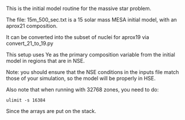 This is the initial model routine for the massive star problem.

The file: 15m_500_sec.txt is a 15 solar mass MESA initial model, with
an aprox21 composition.

It can be converted into the subset of nuclei for aprox19 via
convert_21_to_19.py

This setup uses Ye as the primary composition variable from the initial
model in regions that are in NSE.

Note: you should ensure that the NSE conditions in the inputs file match
those of your simulation, so the model will be properly in HSE.

Also note that when running with 32768 zones, you need to do:

```
ulimit -s 16384
```

Since the arrays are put on the stack.

